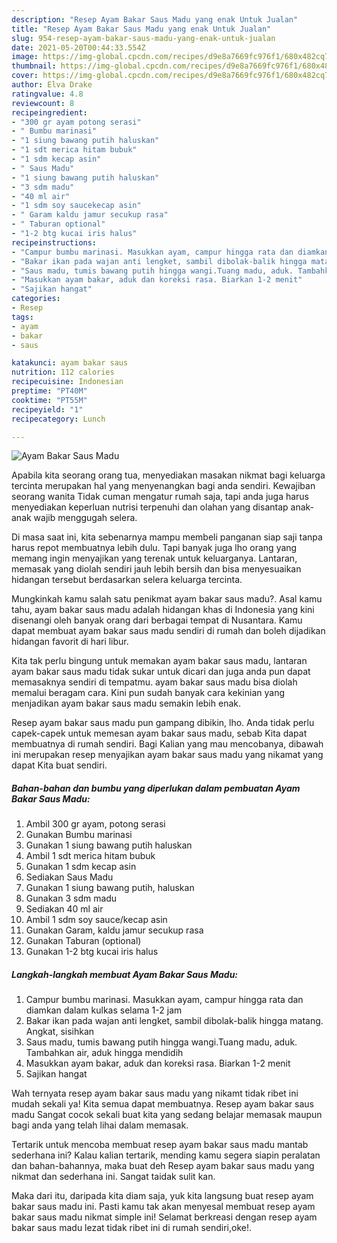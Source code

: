 ```yaml
---
description: "Resep Ayam Bakar Saus Madu yang enak Untuk Jualan"
title: "Resep Ayam Bakar Saus Madu yang enak Untuk Jualan"
slug: 954-resep-ayam-bakar-saus-madu-yang-enak-untuk-jualan
date: 2021-05-20T00:44:33.554Z
image: https://img-global.cpcdn.com/recipes/d9e8a7669fc976f1/680x482cq70/ayam-bakar-saus-madu-foto-resep-utama.jpg
thumbnail: https://img-global.cpcdn.com/recipes/d9e8a7669fc976f1/680x482cq70/ayam-bakar-saus-madu-foto-resep-utama.jpg
cover: https://img-global.cpcdn.com/recipes/d9e8a7669fc976f1/680x482cq70/ayam-bakar-saus-madu-foto-resep-utama.jpg
author: Elva Drake
ratingvalue: 4.8
reviewcount: 8
recipeingredient:
- "300 gr ayam potong serasi"
- " Bumbu marinasi"
- "1 siung bawang putih haluskan"
- "1 sdt merica hitam bubuk"
- "1 sdm kecap asin"
- " Saus Madu"
- "1 siung bawang putih haluskan"
- "3 sdm madu"
- "40 ml air"
- "1 sdm soy saucekecap asin"
- " Garam kaldu jamur secukup rasa"
- " Taburan optional"
- "1-2 btg kucai iris halus"
recipeinstructions:
- "Campur bumbu marinasi. Masukkan ayam, campur hingga rata dan diamkan dalam kulkas selama 1-2 jam"
- "Bakar ikan pada wajan anti lengket, sambil dibolak-balik hingga matang. Angkat, sisihkan"
- "Saus madu, tumis bawang putih hingga wangi.Tuang madu, aduk. Tambahkan air, aduk hingga mendidih"
- "Masukkan ayam bakar, aduk dan koreksi rasa. Biarkan 1-2 menit"
- "Sajikan hangat"
categories:
- Resep
tags:
- ayam
- bakar
- saus

katakunci: ayam bakar saus 
nutrition: 112 calories
recipecuisine: Indonesian
preptime: "PT40M"
cooktime: "PT55M"
recipeyield: "1"
recipecategory: Lunch

---
```



![Ayam Bakar Saus Madu](https://img-global.cpcdn.com/recipes/d9e8a7669fc976f1/680x482cq70/ayam-bakar-saus-madu-foto-resep-utama.jpg)

Apabila kita seorang orang tua, menyediakan masakan nikmat bagi keluarga tercinta merupakan hal yang menyenangkan bagi anda sendiri. Kewajiban seorang  wanita Tidak cuman mengatur rumah saja, tapi anda juga harus menyediakan keperluan nutrisi terpenuhi dan olahan yang disantap anak-anak wajib menggugah selera.

Di masa  saat ini, kita sebenarnya mampu membeli panganan siap saji tanpa harus repot membuatnya lebih dulu. Tapi banyak juga lho orang yang memang ingin menyajikan yang terenak untuk keluarganya. Lantaran, memasak yang diolah sendiri jauh lebih bersih dan bisa menyesuaikan hidangan tersebut berdasarkan selera keluarga tercinta. 



Mungkinkah kamu salah satu penikmat ayam bakar saus madu?. Asal kamu tahu, ayam bakar saus madu adalah hidangan khas di Indonesia yang kini disenangi oleh banyak orang dari berbagai tempat di Nusantara. Kamu dapat membuat ayam bakar saus madu sendiri di rumah dan boleh dijadikan hidangan favorit di hari libur.

Kita tak perlu bingung untuk memakan ayam bakar saus madu, lantaran ayam bakar saus madu tidak sukar untuk dicari dan juga anda pun dapat memasaknya sendiri di tempatmu. ayam bakar saus madu bisa diolah memalui beragam cara. Kini pun sudah banyak cara kekinian yang menjadikan ayam bakar saus madu semakin lebih enak.

Resep ayam bakar saus madu pun gampang dibikin, lho. Anda tidak perlu capek-capek untuk memesan ayam bakar saus madu, sebab Kita dapat membuatnya di rumah sendiri. Bagi Kalian yang mau mencobanya, dibawah ini merupakan resep menyajikan ayam bakar saus madu yang nikamat yang dapat Kita buat sendiri.

<!--inarticleads1-->

##### Bahan-bahan dan bumbu yang diperlukan dalam pembuatan Ayam Bakar Saus Madu:

1. Ambil 300 gr ayam, potong serasi
1. Gunakan  Bumbu marinasi
1. Gunakan 1 siung bawang putih haluskan
1. Ambil 1 sdt merica hitam bubuk
1. Gunakan 1 sdm kecap asin
1. Sediakan  Saus Madu
1. Gunakan 1 siung bawang putih, haluskan
1. Gunakan 3 sdm madu
1. Sediakan 40 ml air
1. Ambil 1 sdm soy sauce/kecap asin
1. Gunakan  Garam, kaldu jamur secukup rasa
1. Gunakan  Taburan (optional)
1. Gunakan 1-2 btg kucai iris halus




<!--inarticleads2-->

##### Langkah-langkah membuat Ayam Bakar Saus Madu:

1. Campur bumbu marinasi. Masukkan ayam, campur hingga rata dan diamkan dalam kulkas selama 1-2 jam
1. Bakar ikan pada wajan anti lengket, sambil dibolak-balik hingga matang. Angkat, sisihkan
1. Saus madu, tumis bawang putih hingga wangi.Tuang madu, aduk. Tambahkan air, aduk hingga mendidih
1. Masukkan ayam bakar, aduk dan koreksi rasa. Biarkan 1-2 menit
1. Sajikan hangat




Wah ternyata resep ayam bakar saus madu yang nikamt tidak ribet ini mudah sekali ya! Kita semua dapat membuatnya. Resep ayam bakar saus madu Sangat cocok sekali buat kita yang sedang belajar memasak maupun bagi anda yang telah lihai dalam memasak.

Tertarik untuk mencoba membuat resep ayam bakar saus madu mantab sederhana ini? Kalau kalian tertarik, mending kamu segera siapin peralatan dan bahan-bahannya, maka buat deh Resep ayam bakar saus madu yang nikmat dan sederhana ini. Sangat taidak sulit kan. 

Maka dari itu, daripada kita diam saja, yuk kita langsung buat resep ayam bakar saus madu ini. Pasti kamu tak akan menyesal membuat resep ayam bakar saus madu nikmat simple ini! Selamat berkreasi dengan resep ayam bakar saus madu lezat tidak ribet ini di rumah sendiri,oke!.

